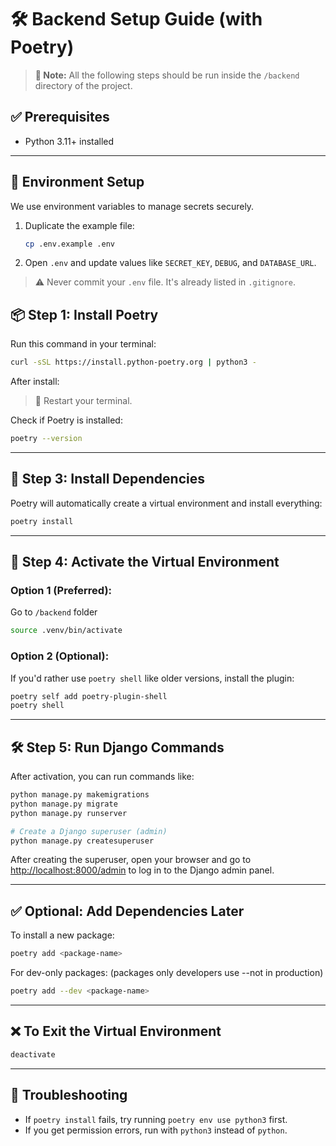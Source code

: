 
# 🛠️ Backend Setup Guide (with Poetry)

> **📁 Note:** All the following steps should be run inside the `/backend` directory of the project.

## ✅ Prerequisites

- Python 3.11+ installed

---

## 📄 Environment Setup

We use environment variables to manage secrets securely.

1. Duplicate the example file:
    ```bash
    cp .env.example .env
    ```

2. Open `.env` and update values like `SECRET_KEY`, `DEBUG`, and `DATABASE_URL`.

> ⚠️ Never commit your `.env` file. It's already listed in `.gitignore`.

## 📦 Step 1: Install Poetry

Run this command in your terminal:

```bash
curl -sSL https://install.python-poetry.org | python3 -
```

After install:

> 🔁 Restart your terminal.


Check if Poetry is installed:

```bash
poetry --version
```

---


## 🧪 Step 3: Install Dependencies

Poetry will automatically create a virtual environment and install everything:

```bash
poetry install
```

---

## 🧬 Step 4: Activate the Virtual Environment

### Option 1 (Preferred):

Go to `/backend` folder

```bash
source .venv/bin/activate
```

### Option 2 (Optional):
If you'd rather use `poetry shell` like older versions, install the plugin:
```bash
poetry self add poetry-plugin-shell
poetry shell
```

---

## 🛠️ Step 5: Run Django Commands

After activation, you can run commands like:

```bash
python manage.py makemigrations
python manage.py migrate
python manage.py runserver
```

```bash
# Create a Django superuser (admin)
python manage.py createsuperuser
```

After creating the superuser, open your browser and go to [http://localhost:8000/admin](http://localhost:8000/admin) to log in to the Django admin panel.

---

## ✅ Optional: Add Dependencies Later

To install a new package:

```bash
poetry add <package-name>
```

For dev-only packages:
(packages only developers use  --not in production)

```bash
poetry add --dev <package-name>
```

---

## ❌ To Exit the Virtual Environment

```bash
deactivate
```

---

## 🔁 Troubleshooting

- If `poetry install` fails, try running `poetry env use python3` first.
- If you get permission errors, run with `python3` instead of `python`.